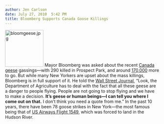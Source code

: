 ```yaml
---
author: Jen Carlson
date: July 27, 2010  5:42 PM
title: Bloomberg Supports Canada Goose Killings
---
```


<p><span class="mt-enclosure mt-enclosure-image" style="display: inline;"> <img alt="bloomgeese.jpg" src="https://web.archive.org/web/20110623144201im_/http://gothamist.com/attachments/arts_jen/bloomgeese.jpg" width="125" height="120" class="image-right"> </span>Mayor Bloomberg was asked about the recent <a href="https://web.archive.org/web/20110623144201/http://gothamist.com/tags/canadageese">Canada geese</a> gassings&#x2014;with 290 killed in Prospect Park, and around <a href="https://web.archive.org/web/20110623144201/http://gothamist.com/2010/07/23/more_geese_headed_to_the_gas_chambe.php">170,000</a> more to go. But while many New Yorkers are upset about the mass killings, Bloomberg is in full support of it. He told the <a href="https://web.archive.org/web/20110623144201/http://blogs.wsj.com/metropolis/2010/07/26/geese-gassing-is-good-for-humans-mayor-says/?mod=rss_WSJBlog&amp;mod=WSJ_NY_NY_Blog">Wall Street Journal</a>, &#x201C;Look, the Department of Agriculture has to deal with the fact that all these geese are a danger to people flying. People are not going to stop flying and we have to make a decision. <strong>It&#x2019;s geese or human beings&#x2014;I can tell you where I come out on that.</strong> I don&#x2019;t think you need a quote from me.&#x201D; In the past 10 years, there have been 78 goose strikes in New York&#x2014;the most famous being that of <a href="https://web.archive.org/web/20110623144201/http://gothamist.com/tags/flight1549">US Airways Flight 1549</a>, which was forced to land in the Hudson River.</p>